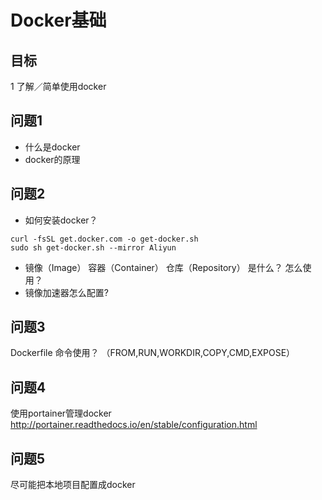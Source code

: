 # Docker基础
## 目标
1 了解／简单使用docker

## 问题1
* 什么是docker
* docker的原理

## 问题2
* 如何安装docker？
 ```
 curl -fsSL get.docker.com -o get-docker.sh
 sudo sh get-docker.sh --mirror Aliyun
```

* 镜像（Image）  容器（Container）  仓库（Repository） 是什么？ 怎么使用？
* 镜像加速器怎么配置?

## 问题3
Dockerfile 命令使用？ （FROM,RUN,WORKDIR,COPY,CMD,EXPOSE）

## 问题4
使用portainer管理docker http://portainer.readthedocs.io/en/stable/configuration.html 

## 问题5
尽可能把本地项目配置成docker
